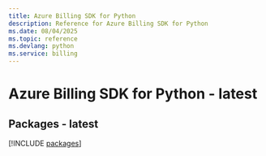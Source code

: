 ```yaml
---
title: Azure Billing SDK for Python
description: Reference for Azure Billing SDK for Python
ms.date: 08/04/2025
ms.topic: reference
ms.devlang: python
ms.service: billing
---
```

# Azure Billing SDK for Python - latest
## Packages - latest
[!INCLUDE [packages](billing-index.md)]